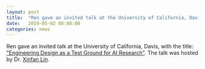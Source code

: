 ```yaml
---
layout: post
title:  "Ren gave an invited talk at the University of California, Davis"
date:   2019-05-02 00:00:00
categories: news
---
```


Ren gave an invited talk at the University of California, Davis, with the title:
["Engineering Design as a Test Ground for AI Research"](https://drive.google.com/open?id=1MVQ6KaEGpL2nYRZZ3vXIcTXcPsOWLhhp).
The talk was hosted by Dr. [Xinfan Lin](https://www.linlab.ucdavis.edu/).